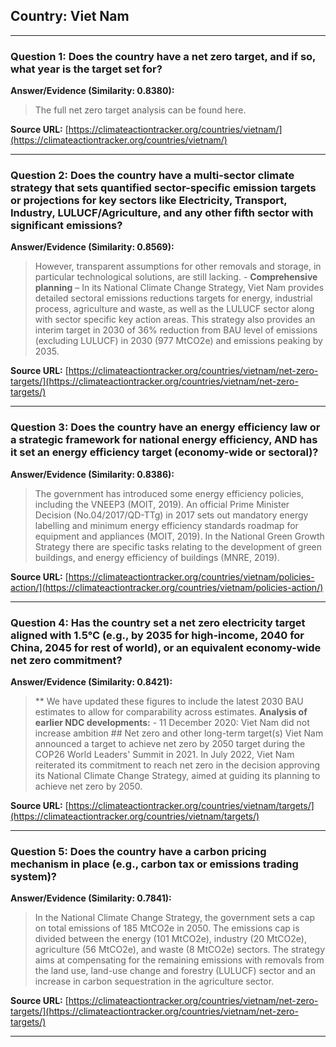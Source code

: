 ## Country: Viet Nam

---
### Question 1: Does the country have a net zero target, and if so, what year is the target set for?

**Answer/Evidence (Similarity: 0.8380):**
> The full net zero target analysis can be found here.

**Source URL:** [https://climateactiontracker.org/countries/vietnam/](https://climateactiontracker.org/countries/vietnam/)

---
### Question 2: Does the country have a multi-sector climate strategy that sets quantified sector-specific emission targets or projections for key sectors like Electricity, Transport, Industry, LULUCF/Agriculture, and any other fifth sector with significant emissions?

**Answer/Evidence (Similarity: 0.8569):**
> However, transparent assumptions for other removals and storage, in particular technological solutions, are still lacking. - **Comprehensive planning** – In its National Climate Change Strategy, Viet Nam provides detailed sectoral emissions reductions targets for energy, industrial process, agriculture and waste, as well as the LULUCF sector along with sector specific key action areas. This strategy also provides an interim target in 2030 of 36% reduction from BAU level of emissions (excluding LULUCF) in 2030 (977 MtCO2e) and emissions peaking by 2035.

**Source URL:** [https://climateactiontracker.org/countries/vietnam/net-zero-targets/](https://climateactiontracker.org/countries/vietnam/net-zero-targets/)

---
### Question 3: Does the country have an energy efficiency law or a strategic framework for national energy efficiency, AND has it set an energy efficiency target (economy-wide or sectoral)?

**Answer/Evidence (Similarity: 0.8386):**
> The government has introduced some energy efficiency policies, including the VNEEP3 (MOIT, 2019). An official Prime Minister Decision (No.04/2017/QD-TTg) in 2017 sets out mandatory energy labelling and minimum energy efficiency standards roadmap for equipment and appliances (MOIT, 2019). In the National Green Growth Strategy there are specific tasks relating to the development of green buildings, and energy efficiency of buildings (MNRE, 2019).

**Source URL:** [https://climateactiontracker.org/countries/vietnam/policies-action/](https://climateactiontracker.org/countries/vietnam/policies-action/)

---
### Question 4: Has the country set a net zero electricity target aligned with 1.5°C (e.g., by 2035 for high-income, 2040 for China, 2045 for rest of world), or an equivalent economy-wide net zero commitment?

**Answer/Evidence (Similarity: 0.8421):**
> ** We have updated these figures to include the latest 2030 BAU estimates to allow for comparability across estimates. **Analysis of earlier NDC developments:**   - 11 December 2020: Viet Nam did not increase ambition   ## Net zero and other long-term target(s)   Viet Nam announced a target to achieve net zero by 2050 target during the COP26 World Leaders' Summit in 2021. In July 2022, Viet Nam reiterated its commitment to reach net zero in the decision approving its National Climate Change Strategy, aimed at guiding its planning to achieve net zero by 2050.

**Source URL:** [https://climateactiontracker.org/countries/vietnam/targets/](https://climateactiontracker.org/countries/vietnam/targets/)

---
### Question 5: Does the country have a carbon pricing mechanism in place (e.g., carbon tax or emissions trading system)?

**Answer/Evidence (Similarity: 0.7841):**
> In the National Climate Change Strategy, the government sets a cap on total emissions of 185 MtCO2e in 2050. The emissions cap is divided between the energy (101 MtCO2e), industry (20 MtCO2e), agriculture (56 MtCO2e), and waste (8 MtCO2e) sectors. The strategy aims at compensating for the remaining emissions with removals from the land use, land-use change and forestry (LULUCF) sector and an increase in carbon sequestration in the agriculture sector.

**Source URL:** [https://climateactiontracker.org/countries/vietnam/net-zero-targets/](https://climateactiontracker.org/countries/vietnam/net-zero-targets/)

---
